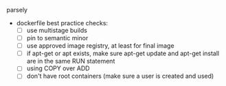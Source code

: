 parsely

- dockerfile best practice checks:
    - [ ] use multistage builds
    - [ ] pin to semantic minor
    - [ ] use approved image registry, at least for final image
    - [ ] if apt-get or apt exists, make sure apt-get update and apt-get install are in the same RUN statement
    - [ ] using COPY over ADD
    - [ ] don't have root containers (make sure a user is created and used)